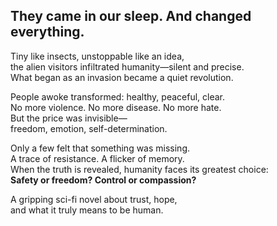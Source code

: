 **They came in our sleep. And changed everything.**  
-----------------------------------------------

Tiny like insects, unstoppable like an idea,  
the alien visitors infiltrated humanity—silent and precise.  
What began as an invasion became a quiet revolution.

People awoke transformed: healthy, peaceful, clear.  
No more violence. No more disease. No more hate.  
But the price was invisible—  
freedom, emotion, self-determination.

Only a few felt that something was missing.  
A trace of resistance. A flicker of memory.  
When the truth is revealed, humanity faces its greatest choice:  
**Safety or freedom? Control or compassion?**

A gripping sci-fi novel about trust, hope,  
and what it truly means to be human.
